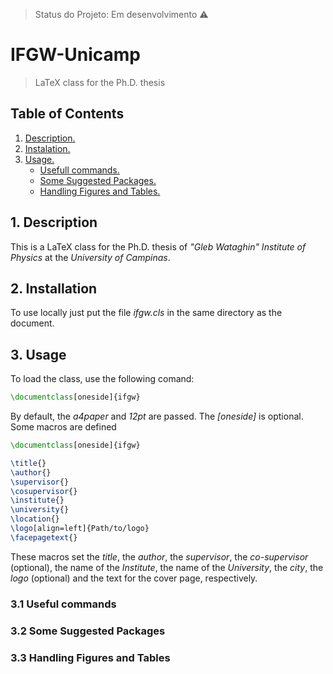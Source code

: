 > Status do Projeto: Em desenvolvimento :warning:
# IFGW-Unicamp 


> LaTeX class for the Ph.D. thesis


## Table of Contents
1. [ Description. ](#desc)
2. [ Instalation. ](#inst)
3. [ Usage. ](#use)
	- [ Usefull commands. ](#usfcmd)
	- [ Some Suggested Packages. ](#sspkg)
	- [ Handling Figures and Tables.](#hdlf)


<a name="desc"></a>
## 1. Description
This is a LaTeX class for the Ph.D. thesis of _"Gleb Wataghin" Institute of Physics_ at the _University of Campinas_.


<a name="inst"></a>
## 2. Installation

To use locally just put the file _ifgw.cls_ in the same directory as the document.

<a name="use"></a>
## 3. Usage

To load the class, use the following comand:
```Latex
\documentclass[oneside]{ifgw}
```
By default, the _a4paper_ and _12pt_ are passed. The _[oneside]_ is optional.
Some macros are defined 

```Latex
\documentclass[oneside]{ifgw}

\title{}
\author{}
\supervisor{}
\cosupervisor{}
\institute{}
\university{}
\location{}
\logo[align=left]{Path/to/logo}
\facepagetext{}
```

These macros set the _title_, the _author_, the _supervisor_, the _co-supervisor_ (optional), the name of the _Institute_, the name of the _University_, the _city_, the _logo_ (optional) and the text for the cover page, respectively. 

<a name="usfcmd"></a>
### 3.1 Useful commands


<a name="sspkg"></a>
### 3.2 Some Suggested Packages


<a name="hdlf"></a>
### 3.3 Handling Figures and Tables


##
